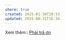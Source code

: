 ```yaml
---
share: true
created: 2025-01-30T20:53
updated: 2025-08-31T16:34
---
```

Xem thêm:: [Phải trả ơn](../Ni%E1%BB%81m%20tin,%20di%E1%BB%85n%20ng%C3%B4n/Gi%C3%BAp%20%C4%91%E1%BB%A1/Ph%E1%BA%A3i%20tr%E1%BA%A3%20%C6%A1n.md)

